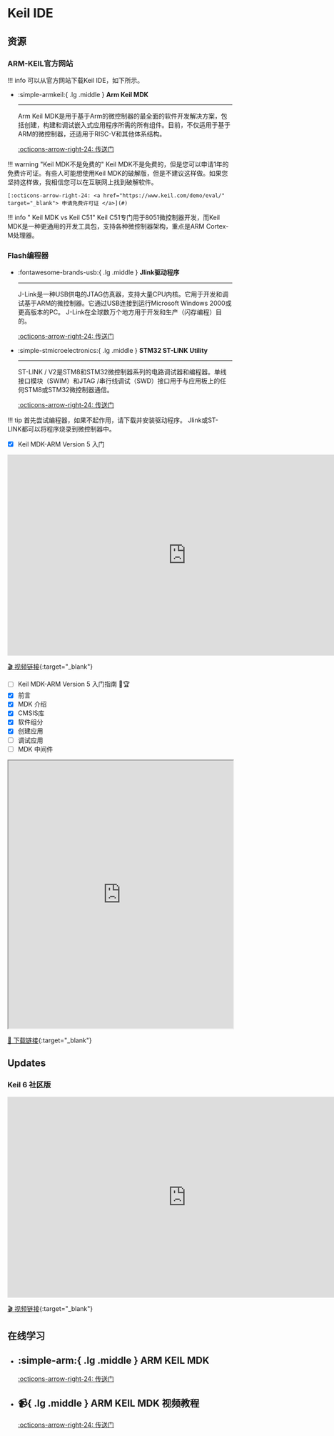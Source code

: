 # Keil IDE

## 资源

### ARM-KEIL官方网站
!!! info
    可以从官方网站下载Keil IDE，如下所示。

<div class="grid cards" markdown>

-  :simple-armkeil:{ .lg .middle } __Arm Keil MDK__

    ---

    Arm Keil MDK是用于基于Arm的微控制器的最全面的软件开发解决方案，包括创建，构建和调试嵌入式应用程序所需的所有组件。目前，不仅适用于基于ARM的微控制器，还适用于RISC-V和其他体系结构。

    [:octicons-arrow-right-24: <a href="https://www.keil.com/demo/eval/arm.htm" target="_blank"> 传送门 </a>](#)

</div>

!!! warning "Keil MDK不是免费的"
    Keil MDK不是免费的，但是您可以申请1年的免费许可证。有些人可能想使用Keil MDK的破解版，但是不建议这样做。如果您坚持这样做，我相信您可以在互联网上找到破解软件。

    [:octicons-arrow-right-24: <a href="https://www.keil.com/demo/eval/" target="_blank"> 申请免费许可证 </a>](#)

!!! info " Keil MDK vs Keil C51"
    Keil C51专门用于8051微控制器开发，而Keil MDK是一种更通用的开发工具包，支持各种微控制器架构，重点是ARM Cortex-M处理器。

### Flash编程器
<div class="grid cards" markdown>

-  :fontawesome-brands-usb:{ .lg .middle } __Jlink驱动程序__

    ---

    J-Link是一种USB供电的JTAG仿真器，支持大量CPU内核。它用于开发和调试基于ARM的微控制器。它通过USB连接到运行Microsoft Windows 2000或更高版本的PC。 J-Link在全球数万个地方用于开发和生产（闪存编程）目的。

    [:octicons-arrow-right-24: <a href="https://www.segger.com/downloads/jlink/" target="_blank"> 传送门 </a>](#)

-  :simple-stmicroelectronics:{ .lg .middle } __STM32 ST-LINK Utility__

    ---

    ST-LINK / V2是STM8和STM32微控制器系列的电路调试器和编程器。单线接口模块（SWIM）和JTAG /串行线调试（SWD）接口用于与应用板上的任何STM8或STM32微控制器通信。

    [:octicons-arrow-right-24: <a href="https://www.st.com/en/development-tools/stsw-link004.html" target="_blank"> 传送门 </a>](#)

</div>

!!! tip
    首先尝试编程器，如果不起作用，请下载并安装驱动程序。 Jlink或ST-LINK都可以将程序烧录到微控制器中。

- [x] Keil MDK-ARM Version 5 入门

<iframe width="800" height="450" src="https://www.youtube.com/embed/d_O2tu5CMbQ" frameborder="0" allow="accelerometer; autoplay; clipboard-write; encrypted-media; gyroscope; picture-in-picture" allowfullscreen></iframe>

[🎬️ 视频链接](https://www.youtube.com/embed/d_O2tu5CMbQ){:target="_blank"}

- [ ] Keil MDK-ARM Version 5 入门指南 🎯🏆
- [x] 前言 
- [x] MDK 介绍
- [x] CMSIS库
- [x] 软件组分
- [x] 创建应用
- [ ] 调试应用
- [ ] MDK 中间件

<iframe src="https://www.keil.com//support/man/docs/mdk_gs/gs_MDK5_5_en.pdf" width="100%" height="600px"></iframe>

[📄 下载链接](https://www.keil.com/support/man/docs/mdk_gs/){:target="_blank"}

## Updates

### Keil 6 社区版

<iframe width="800" height="450" src="https://armkeil.blob.core.windows.net/developer/Files/videos/KeilMDK/MDK-CommunityIntro.mp4" frameborder="0" allow="accelerometer; clipboard-write; encrypted-media; gyroscope; picture-in-picture" allowfullscreen></iframe>

[🎬️ 视频链接](https://armkeil.blob.core.windows.net/developer/Files/videos/KeilMDK/MDK-CommunityIntro.mp4){:target="_blank"}

## 在线学习
<div class="grid cards" markdown>

-  :simple-arm:{ .lg .middle } __ARM KEIL MDK__
    ---

    [:octicons-arrow-right-24: <a href="https://developer.arm.com/Tools%20and%20Software/Keil%20MDK" target="_blank"> 传送门 </a>](#)

-  :video_camera:{ .lg .middle } __ARM KEIL MDK 视频教程__
    ---

    [:octicons-arrow-right-24: <a href="https://developer.arm.com/search#q=keil&f-navigationhierarchiescontenttype=Video%20Tutorial" target="_blank"> 传送门 </a>](#)

</div>